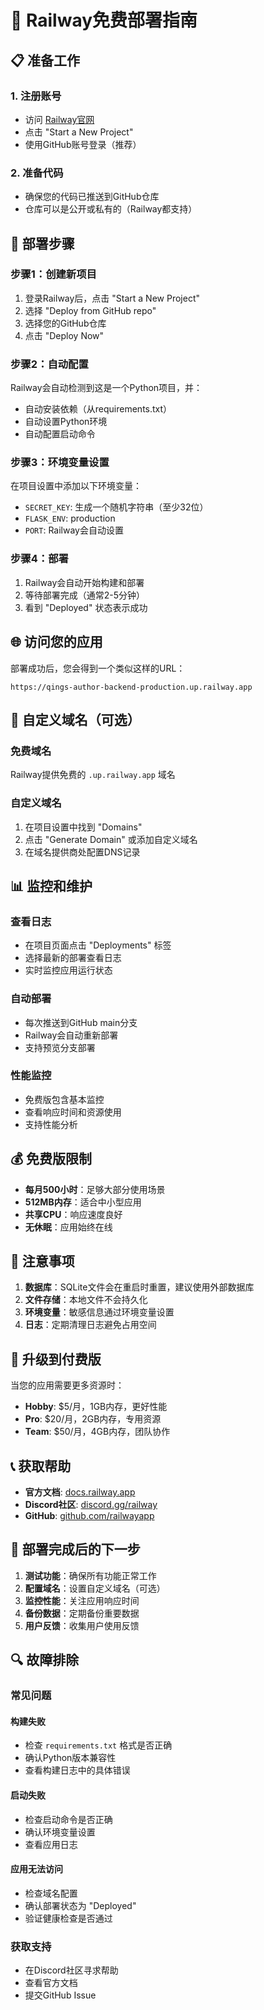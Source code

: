# 🚀 Railway免费部署指南

## 📋 准备工作

### 1. 注册账号
- 访问 [Railway官网](https://railway.app/)
- 点击 "Start a New Project"
- 使用GitHub账号登录（推荐）

### 2. 准备代码
- 确保您的代码已推送到GitHub仓库
- 仓库可以是公开或私有的（Railway都支持）

## 🎯 部署步骤

### 步骤1：创建新项目
1. 登录Railway后，点击 "Start a New Project"
2. 选择 "Deploy from GitHub repo"
3. 选择您的GitHub仓库
4. 点击 "Deploy Now"

### 步骤2：自动配置
Railway会自动检测到这是一个Python项目，并：
- 自动安装依赖（从requirements.txt）
- 自动设置Python环境
- 自动配置启动命令

### 步骤3：环境变量设置
在项目设置中添加以下环境变量：
- `SECRET_KEY`: 生成一个随机字符串（至少32位）
- `FLASK_ENV`: production
- `PORT`: Railway会自动设置

### 步骤4：部署
1. Railway会自动开始构建和部署
2. 等待部署完成（通常2-5分钟）
3. 看到 "Deployed" 状态表示成功

## 🌐 访问您的应用

部署成功后，您会得到一个类似这样的URL：
```
https://qings-author-backend-production.up.railway.app
```

## 🔧 自定义域名（可选）

### 免费域名
Railway提供免费的 `.up.railway.app` 域名

### 自定义域名
1. 在项目设置中找到 "Domains"
2. 点击 "Generate Domain" 或添加自定义域名
3. 在域名提供商处配置DNS记录

## 📊 监控和维护

### 查看日志
- 在项目页面点击 "Deployments" 标签
- 选择最新的部署查看日志
- 实时监控应用运行状态

### 自动部署
- 每次推送到GitHub main分支
- Railway会自动重新部署
- 支持预览分支部署

### 性能监控
- 免费版包含基本监控
- 查看响应时间和资源使用
- 支持性能分析

## 💰 免费版限制

- **每月500小时**：足够大部分使用场景
- **512MB内存**：适合中小型应用
- **共享CPU**：响应速度良好
- **无休眠**：应用始终在线

## 🚨 注意事项

1. **数据库**：SQLite文件会在重启时重置，建议使用外部数据库
2. **文件存储**：本地文件不会持久化
3. **环境变量**：敏感信息通过环境变量设置
4. **日志**：定期清理日志避免占用空间

## 🔄 升级到付费版

当您的应用需要更多资源时：
- **Hobby**: $5/月，1GB内存，更好性能
- **Pro**: $20/月，2GB内存，专用资源
- **Team**: $50/月，4GB内存，团队协作

## 📞 获取帮助

- **官方文档**: [docs.railway.app](https://docs.railway.app/)
- **Discord社区**: [discord.gg/railway](https://discord.gg/railway)
- **GitHub**: [github.com/railwayapp](https://github.com/railwayapp)

## 🎉 部署完成后的下一步

1. **测试功能**：确保所有功能正常工作
2. **配置域名**：设置自定义域名（可选）
3. **监控性能**：关注应用响应时间
4. **备份数据**：定期备份重要数据
5. **用户反馈**：收集用户使用反馈

## 🔍 故障排除

### 常见问题

#### 构建失败
- 检查 `requirements.txt` 格式是否正确
- 确认Python版本兼容性
- 查看构建日志中的具体错误

#### 启动失败
- 检查启动命令是否正确
- 确认环境变量设置
- 查看应用日志

#### 应用无法访问
- 检查域名配置
- 确认部署状态为 "Deployed"
- 验证健康检查是否通过

### 获取支持
- 在Discord社区寻求帮助
- 查看官方文档
- 提交GitHub Issue
